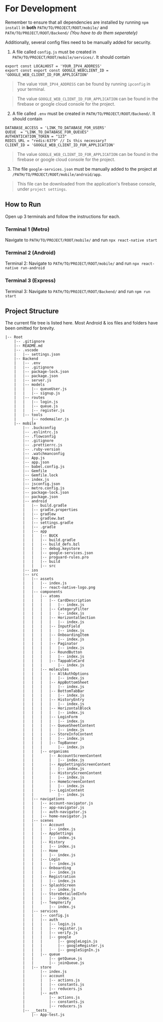 # For Development

Remember to ensure that all dependencies are installed by running `npm install` in **both** `PATH/TO/PROJECT/ROOT/mobile/` and `PATH/TO/PROJECT/ROOT/Backend/` _(You have to do them seperately)_

Additionally, several config files need to be manually added for security.

1. A file called `config.js` must be created in `PATH/TO/PROJECT/ROOT/mobile/services/`. It should contain

```
export const LOCALHOST = 'YOUR_IPV4_ADDRESS'
export const export const GOOGLE_WEBCLIENT_ID = 'GOOGLE_WEB_CLIENT_ID_FOR_APPLICATION'
```

> The value `YOUR_IPV4_ADDRESS` can be found by running `ipconfig` in your terminal.

> The value `GOOGLE_WEB_CLIENT_ID_FOR_APPLICATION` can be found in the firebase or google cloud console for the project.

2. A file called `.env` must be created in `PATH/TO/PROJECT/ROOT/Backend/`. It should contain

```
DATABASE_ACCESS = 'LINK_TO_DATABASE_FOR_USERS'
QUEUE  = "LINK_TO_DATABASE_FOR_QUEUES"
AUTHENTICATION_TOKEN = "123"
REDIS_URL = "redis:6379" // Is this necessary?
CLIENT_ID = 'GOOGLE_WEB_CLIENT_ID_FOR_APPLICATION'
```

> The value `GOOGLE_WEB_CLIENT_ID_FOR_APPLICATION` can be found in the firebase or google cloud console for the project.

3. The file `google-services.json` must be manually added to the project at `/PATH/TO/PROJECT/ROOT/mobile/android/app`.

> This file can be downloaded from the application's firebase console, under `project settings`.

## How to Run

Open up 3 terminals and follow the instructions for each.

### Terminal 1 (Metro)

Navigate to `PATH/TO/PROJECT/ROOT/mobile/` and run `npx react-native start`

### Terminal 2 (Android)

Terminal 2: Navigate to `PATH/TO/PROJECT/ROOT/mobile/` and run `npx react-native run-android`

### Terminal 3 (Express)

Terminal 3: Navigate to `PATH/TO/PROJECT/ROOT/Backend/` and run `npm run start`

## Project Structure

The current file tree is listed here. Most Android & ios files and folders have been omitted for brevity.

```
|-- Root
    |-- .gitignore
    |-- README.md
    |-- .vscode
    |   |-- settings.json
    |-- Backend
    |   |-- .env
    |   |-- .gitignore
    |   |-- package-lock.json
    |   |-- package.json
    |   |-- server.js
    |   |-- models
    |   |   |-- queueUser.js
    |   |   |-- signup.js
    |   |-- routes
    |   |   |-- login.js
    |   |   |-- queue.js
    |   |   |-- register.js
    |   |-- tools
    |       |-- nodemailer.js
    |-- mobile
        |-- .buckconfig
        |-- .eslintrc.js
        |-- .flowconfig
        |-- .gitignore
        |-- .prettierrc.js
        |-- .ruby-version
        |-- .watchmanconfig
        |-- App.js
        |-- app.json
        |-- babel.config.js
        |-- Gemfile
        |-- Gemfile.lock
        |-- index.js
        |-- jsconfig.json
        |-- metro.config.js
        |-- package-lock.json
        |-- package.json
        |-- android
        |   |-- build.gradle
        |   |-- gradle.properties
        |   |-- gradlew
        |   |-- gradlew.bat
        |   |-- settings.gradle
        |   |-- .gradle
        |   |-- app
        |   |   |-- BUCK
        |   |   |-- build.gradle
        |   |   |-- build_defs.bzl
        |   |   |-- debug.keystore
        |   |   |-- google-services.json
        |   |   |-- proguard-rules.pro
        |   |   |-- build
        |   |   |-- src
        |-- ios
        |-- src
        |   |-- assets
        |   |   |-- index.js
        |   |   |-- react-native-logo.png
        |   |-- components
        |   |   |-- atoms
        |   |   |   |-- CardDescription
        |   |   |   |   |-- index.js
        |   |   |   |-- CategoryFilter
        |   |   |   |   |-- index.js
        |   |   |   |-- HorizontalSection
        |   |   |   |   |-- index.js
        |   |   |   |-- InputField
        |   |   |   |   |-- index.js
        |   |   |   |-- OnboardingItem
        |   |   |   |   |-- index.js
        |   |   |   |-- Paginator
        |   |   |   |   |-- index.js
        |   |   |   |-- RoundButton
        |   |   |   |   |-- index.js
        |   |   |   |-- TappableCard
        |   |   |       |-- index.js
        |   |   |-- molecules
        |   |   |   |-- AltAuthOptions
        |   |   |   |   |-- index.js
        |   |   |   |-- AppBottomSheet
        |   |   |   |   |-- index.js
        |   |   |   |-- BottomTabBar
        |   |   |   |   |-- index.js
        |   |   |   |-- HistoryEntry
        |   |   |   |   |-- index.js
        |   |   |   |-- HorizontalBlock
        |   |   |   |   |-- index.js
        |   |   |   |-- LoginForm
        |   |   |   |   |-- index.js
        |   |   |   |-- QueueSheetContent
        |   |   |   |   |-- index.js
        |   |   |   |-- StoreInfoContent
        |   |   |   |   |-- index.js
        |   |   |   |-- TopBanner
        |   |   |       |-- index.js
        |   |   |-- organisms
        |   |       |-- AccountScreenContent
        |   |       |   |-- index.js
        |   |       |-- AppSettingsScreenContent
        |   |       |   |-- index.js
        |   |       |-- HistoryScreenContent
        |   |       |   |-- index.js
        |   |       |-- HomeScreenContent
        |   |       |   |-- index.js
        |   |       |-- LoginContent
        |   |           |-- index.js
        |   |-- navigations
        |   |   |-- account-navigator.js
        |   |   |-- app-navigator.js
        |   |   |-- auth-navigator.js
        |   |   |-- home-navigator.js
        |   |-- scenes
        |   |   |-- Account
        |   |   |   |-- index.js
        |   |   |-- AppSettings
        |   |   |   |-- index.js
        |   |   |-- History
        |   |   |   |-- index.js
        |   |   |-- Home
        |   |   |   |-- index.js
        |   |   |-- Login
        |   |   |   |-- index.js
        |   |   |-- Onboarding
        |   |   |   |-- index.js
        |   |   |-- Registration
        |   |   |   |-- index.js
        |   |   |-- SplashScreen
        |   |   |   |-- index.js
        |   |   |-- StoreDetailedInfo
        |   |   |   |-- index.js
        |   |   |-- TempVerify
        |   |       |-- index.js
        |   |-- services
        |   |   |-- config.js
        |   |   |-- auth
        |   |   |   |-- login.js
        |   |   |   |-- register.js
        |   |   |   |-- verify.js
        |   |   |   |-- google
        |   |   |       |-- googleLogin.js
        |   |   |       |-- googleRegister.js
        |   |   |       |-- googleSignIn.js
        |   |   |-- queue
        |   |       |-- getQueue.js
        |   |       |-- joinQueue.js
        |   |-- store
        |       |-- index.js
        |       |-- account
        |       |   |-- actions.js
        |       |   |-- constants.js
        |       |   |-- reducers.js
        |       |-- auth
        |           |-- actions.js
        |           |-- constants.js
        |           |-- reducers.js
        |-- __tests__
            |-- App-test.js

```
